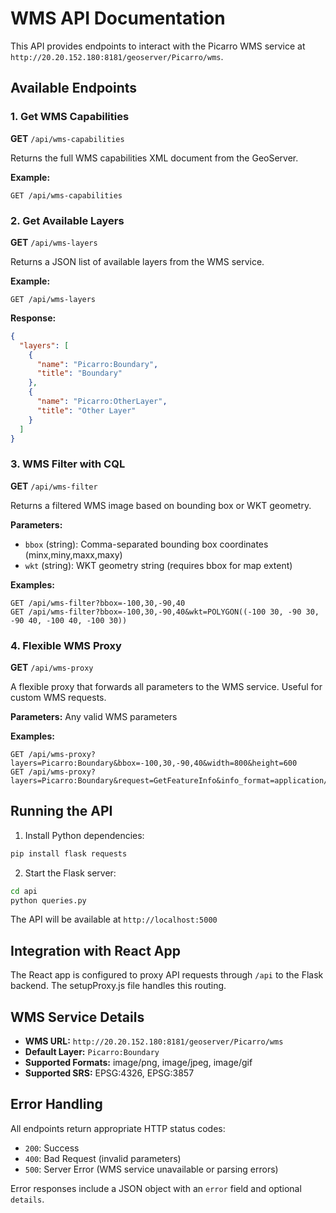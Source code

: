 # WMS API Documentation

This API provides endpoints to interact with the Picarro WMS service at `http://20.20.152.180:8181/geoserver/Picarro/wms`.

## Available Endpoints

### 1. Get WMS Capabilities
**GET** `/api/wms-capabilities`

Returns the full WMS capabilities XML document from the GeoServer.

**Example:**
```
GET /api/wms-capabilities
```

### 2. Get Available Layers
**GET** `/api/wms-layers`

Returns a JSON list of available layers from the WMS service.

**Example:**
```
GET /api/wms-layers
```

**Response:**
```json
{
  "layers": [
    {
      "name": "Picarro:Boundary",
      "title": "Boundary"
    },
    {
      "name": "Picarro:OtherLayer",
      "title": "Other Layer"
    }
  ]
}
```

### 3. WMS Filter with CQL
**GET** `/api/wms-filter`

Returns a filtered WMS image based on bounding box or WKT geometry.

**Parameters:**
- `bbox` (string): Comma-separated bounding box coordinates (minx,miny,maxx,maxy)
- `wkt` (string): WKT geometry string (requires bbox for map extent)

**Examples:**
```
GET /api/wms-filter?bbox=-100,30,-90,40
GET /api/wms-filter?bbox=-100,30,-90,40&wkt=POLYGON((-100 30, -90 30, -90 40, -100 40, -100 30))
```

### 4. Flexible WMS Proxy
**GET** `/api/wms-proxy`

A flexible proxy that forwards all parameters to the WMS service. Useful for custom WMS requests.

**Parameters:** Any valid WMS parameters

**Examples:**
```
GET /api/wms-proxy?layers=Picarro:Boundary&bbox=-100,30,-90,40&width=800&height=600
GET /api/wms-proxy?layers=Picarro:Boundary&request=GetFeatureInfo&info_format=application/json&x=400&y=300
```

## Running the API

1. Install Python dependencies:
```bash
pip install flask requests
```

2. Start the Flask server:
```bash
cd api
python queries.py
```

The API will be available at `http://localhost:5000`

## Integration with React App

The React app is configured to proxy API requests through `/api` to the Flask backend. The setupProxy.js file handles this routing.

## WMS Service Details

- **WMS URL:** `http://20.20.152.180:8181/geoserver/Picarro/wms`
- **Default Layer:** `Picarro:Boundary`
- **Supported Formats:** image/png, image/jpeg, image/gif
- **Supported SRS:** EPSG:4326, EPSG:3857

## Error Handling

All endpoints return appropriate HTTP status codes:
- `200`: Success
- `400`: Bad Request (invalid parameters)
- `500`: Server Error (WMS service unavailable or parsing errors)

Error responses include a JSON object with an `error` field and optional `details`. 